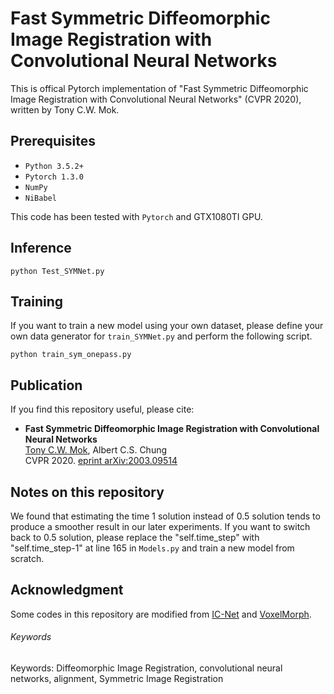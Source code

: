 # Fast Symmetric Diffeomorphic Image Registration with Convolutional Neural Networks

This is offical Pytorch implementation of "Fast Symmetric Diffeomorphic Image Registration with Convolutional Neural Networks" (CVPR 2020), written by Tony C.W. Mok.

## Prerequisites
- `Python 3.5.2+`
- `Pytorch 1.3.0`
- `NumPy`
- `NiBabel`

This code has been tested with `Pytorch` and GTX1080TI GPU.

## Inference
```
python Test_SYMNet.py
```

## Training
If you want to train a new model using your own dataset, please define your own data generator for `train_SYMNet.py` and perform the following script.

```
python train_sym_onepass.py
```

## Publication
If you find this repository useful, please cite:

- **Fast Symmetric Diffeomorphic Image Registration with Convolutional Neural Networks**  
[Tony C.W. Mok](https://cwmok.github.io/ "Tony C.W. Mok"), Albert C.S. Chung  
CVPR 2020. [eprint arXiv:2003.09514](https://arxiv.org/abs/2003.09514 "eprint arXiv:2003.09514")

## Notes on this repository
We found that estimating the time 1 solution instead of 0.5 solution tends to produce a smoother result in our later experiments. If you want to switch back to 0.5 solution, please replace the "self.time_step" with "self.time_step-1" at line 165 in `Models.py` and train a new model from scratch.

## Acknowledgment
Some codes in this repository are modified from [IC-Net](https://github.com/zhangjun001/ICNet) and [VoxelMorph](https://github.com/voxelmorph/voxelmorph).

###### Keywords
Keywords: Diffeomorphic Image Registration, convolutional neural networks, alignment, Symmetric Image Registration
